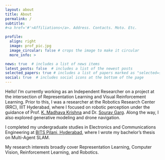 ```yaml
---
layout: about
title: About
permalink: /
subtitle: 
#<a href='#'>Affiliations</a>. Address. Contacts. Moto. Etc.

profile:
  align: right
  image: prof_pic.jpg
  image_circular: false # crops the image to make it circular
  more_info: >

news: true  # includes a list of news items
latest_posts: false  # includes a list of the newest posts
selected_papers: true # includes a list of papers marked as "selected={true}"
social: true  # includes social icons at the bottom of the page
---
```


<!-- Hi !!!

I am working as a Researcher at the Robotics Research Center of IIIT Hyderabad where I am advised by [Dr. K. Madhava Krishna](https://robotics.iiit.ac.in/faculty_mkrishna/), [Dr. Sourav Garg](https://scholar.google.co.in/citations?user=oVS3HHIAAAAJ&hl=en) and [Dr. Arun Kumar Singh](https://tuit.ut.ee/en/content/arun-kumar-singh). Previoulsy, I working on Robust Visual Place Recognition as well as Robust Optimization in context of Multi Agent SLAM under the guidance of [Dr. K. Madhava Krishna](https://robotics.iiit.ac.in/faculty_mkrishna/) and [Dr. Joyjit Mukherjee](https://universe.bits-pilani.ac.in/hyderabad/jmukherjee/Profile).

My work here revolves around the topics of Machine Learning, Computer Vision, Representation Learning, Reinforcement Learning and Robotics.


<span style="color:red">**I am currently looking for research oppurtunities.**</span> You can download my [CV](https://devapi016.github.io/cv/) from here. -->


<!-- Hello!!!

I am working as an Independent Researcher, collaborating on an project at the intersection of Representation Learning and Visual Reinforcement Learning.

Before this, I was a researcher at RRC, IIIT Hyderabad, where I worked on robotic perception under guidance of [Dr. K. Madhava Krishna](https://robotics.iiit.ac.in/faculty_mkrishna/) and [Dr. Sourav Garg](https://scholar.google.co.in/citations?user=oVS3HHIAAAAJ&hl=en). Along the way, I also explored generative modelling and drone navigation. I completed my undergraduate from [BITS Pilani, Hyderabad](https://www.bits-pilani.ac.in/hyderabad/) in Electronics and Communications Engineering. And did my bachelors thesis on Multi Agent SLAM.

My interests lie broadly in Representation Learning, Computer Vision, Reinforcement Learning, and Robotics. -->


Hello! I’m currently working as an Independent Researcher on a project at the intersection of Representation Learning and Visual Reinforcement Learning. Prior to this, I was a researcher at the Robotics Research Center (RRC), IIIT Hyderabad, where I focused on robotic perception under the guidance of Prof. [K. Madhava Krishna](https://robotics.iiit.ac.in/faculty_mkrishna/) and Dr. [Sourav Garg](https://oravus.github.io/). Along the way, I also explored generative modeling and drone navigation.

I completed my undergraduate studies in Electronics and Communications Engineering at [BITS Pilani, Hyderabad](https://www.bits-pilani.ac.in/hyderabad/), where I wrote my bachelor’s thesis on Multi-Agent SLAM.

My research interests broadly cover Representation Learning, Computer Vision, Reinforcement Learning, and Robotics.


